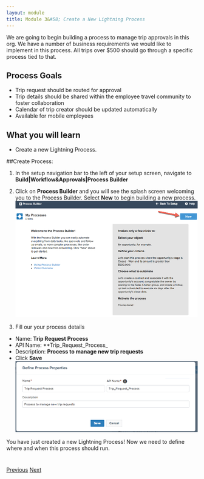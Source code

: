 ```yaml
---
layout: module
title: Module 3&#58; Create a New Lightning Process
---
```


We are going to begin building a process to manage trip approvals in this org. We have a number of business  requirements we would like to implement in this process. All trips over $500 should go through a specific process tied to that. 

## Process Goals
- Trip request should be routed for approval
- Trip details should be shared within the employee travel community to foster collaboration
- Calendar of trip creator should be updated automatically
- Available for mobile employees


## What you will learn
- Create a new Lightning Process. 


##Create Process: 

1. In the setup navigation bar to the left of your setup screen, navigate to **Build|Workflow&Approvals|Process Builder**

2. Click on **Process Builder** and you will see the splash screen welcoming you to the Process Builder. Select **New** to begin building a new process.  
  ![](images/process1.jpg)
    

3. Fill our your process details 
- Name: **Trip Request Process**
- API Name: **Trip_Request_Process_
- Description: **Process to manage new trip requests**
- Click **Save**
  ![](images/process2.jpg)





You have just created a new Lightning Process! Now we need to define where and when this process should run. 



<div class="row" style="margin-top:40px;">
<div class="col-sm-12">
<a href="setup-environment.html" class="btn btn-default"><i class="glyphicon glyphicon-chevron-left"></i> Previous</a>
<a href="create-lightning-application.html" class="btn btn-default pull-right">Next <i class="glyphicon glyphicon-chevron-right"></i></a>
</div>
</div>
